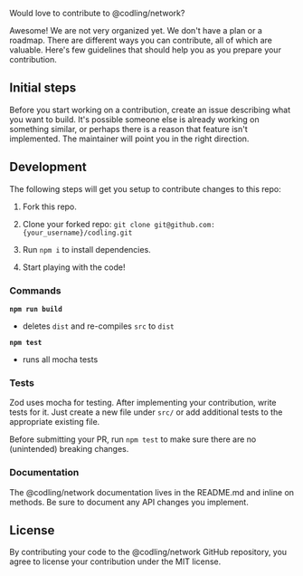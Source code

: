 Would love to contribute to @codling/network?

Awesome! We are not very organized yet. We don't have a plan or a roadmap. There are different ways you can contribute, all of which are valuable. Here's few guidelines that should help you as you prepare
your contribution.

## Initial steps

Before you start working on a contribution, create an issue describing what you want to build. It's possible someone else is already working on something similar, or perhaps there is a reason that feature isn't implemented. The maintainer will point you in the right direction.

<!-- ## Submitting a Pull Request

- Fork the repo
- Clone your forked repository: `git clone git@github.com:{your_username}/codling.git`
- Enter the codling directory: `cd codling`
- Create a new branch off the `main` branch: `git checkout -b your-feature-name`
- Implement your contributions (see the Development section for more information)
- Push your branch to the repo: `git push origin your-feature-name`
- Go to https://github.com/Olencki-Development/codling/compare and select the branch you just pushed in the "compare:" dropdown
- Submit the PR. The maintainer will follow up ASAP. -->

## Development

The following steps will get you setup to contribute changes to this repo:

1. Fork this repo.

2. Clone your forked repo: `git clone git@github.com:{your_username}/codling.git`

3. Run `npm i` to install dependencies.

4. Start playing with the code! 

### Commands

**`npm run build`**

- deletes `dist` and re-compiles `src` to `dist`

**`npm test`**

- runs all mocha tests

### Tests

Zod uses mocha for testing. After implementing your contribution, write tests for it. Just create a new file under `src/` or add additional tests to the appropriate existing file.

Before submitting your PR, run `npm test` to make sure there are no (unintended) breaking changes.

### Documentation

The @codling/network documentation lives in the README.md and inline on methods. Be sure to document any API changes you implement.

## License

By contributing your code to the @codling/network GitHub repository, you agree to
license your contribution under the MIT license.